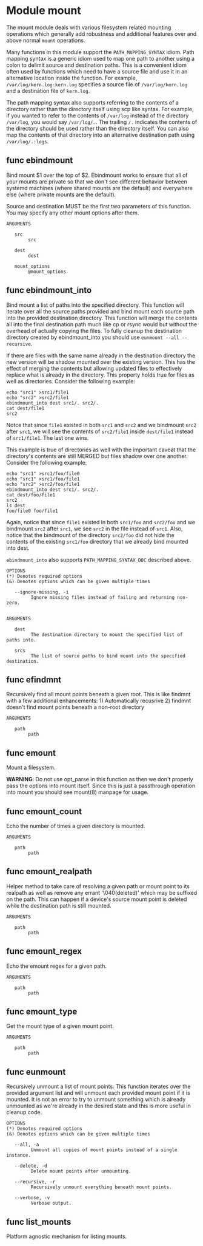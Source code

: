 # Module mount

The mount module deals with various filesystem related mounting operations which generally add robustness and additional
features over and above normal `mount` operations.

Many functions in this module support the `PATH_MAPPING_SYNTAX` idiom. Path mapping syntax is a generic idiom used to
map one path to another using a colon to delimit source and destination paths. This is a convenient idiom often used by
functions which need to have a source file and use it in an alternative location inside the function. For example,
`/var/log/kern.log:kern.log` specifies a source file of `/var/log/kern.log` and a destination file of `kern.log`.

The path mapping syntax also supports referring to the contents of a directory rather than the directory itself using
scp like syntax. For example, if you wanted to refer to the contents of `/var/log` instead of the directory `/var/log`,
you would say `/var/log/.`. The trailing `/.` indicates the contents of the directory should be used rather than the
directory itself. You can also map the contents of that directory into an alternative destination path using
`/var/log/.:logs`.

## func ebindmount

Bind mount $1 over the top of $2.  Ebindmount works to ensure that all of your mounts are private so that we don't see
different behavior between systemd machines (where shared mounts are the default) and everywhere else (where private
mounts are the default).

Source and destination MUST be the first two parameters of this function. You may specify any other mount options after
them.

```Groff
ARGUMENTS

   src
        src

   dest
        dest

   mount_options
        @mount_options
```

## func ebindmount_into

Bind mount a list of paths into the specified directory. This function will iterate over all the source paths provided
and bind mount each source path into the provided destination directory. This function will merge the contents all into
the final destination path much like cp or rsync would but without the overhead of actually copying the files. To fully
cleanup the destination directory created by ebindmount_into you should use `eunmount --all --recursive`.

If there are files with the same name already in the destination directory the new version will be shadow mounted over
the existing version. This has the effect of merging the contents but allowing updated files to effectively replace what
is already in the directory. This property holds true for files as well as directories. Consider the following example:

```shell
echo "src1" >src1/file1
echo "src2" >src2/file1
ebindmount_into dest src1/. src2/.
cat dest/file1
src2
```

Notce that since `file1` existed in both `src1` and `src2` and we bindmount `src2` after `src1`, we will see the contents
of `src2/file1` inside `dest/file1` instead of `src1/file1`. The last one wins.

This example is true of directories as well with the important caveat that the directory's contents are still MERGED but
files shadow over one another. Consider the following example:

```shell
echo "src1" >src1/foo/file0
echo "src1" >src1/foo/file1
echo "src2" >src2/foo/file1
ebindmount_into dest src1/. src2/.
cat dest/foo/file1
src2
ls dest
foo/file0 foo/file1
```

Again, notice that since `file1` existed in both `src1/foo` and `src2/foo` and we bindmount `src2` after `src1`, we see
`src2` in the file instead of `src1`. Also, notice that the bindmount of the directory `src2/foo` did not hide the
contents of the existing `src1/foo` directory that we already bind mounted into dest.

`ebindmount_into` also supports `PATH_MAPPING_SYNTAX_DOC` described above.

```Groff
OPTIONS
(*) Denotes required options
(&) Denotes options which can be given multiple times

   --ignore-missing, -i
         Ignore missing files instead of failing and returning non-zero.


ARGUMENTS

   dest
         The destination directory to mount the specified list of paths into.

   srcs
         The list of source paths to bind mount into the specified destination.
```

## func efindmnt

Recursively find all mount points beneath a given root. This is like findmnt with a few additional enhancements:
    1) Automatically recusrive
    2) findmnt doesn't find mount points beneath a non-root directory

```Groff
ARGUMENTS

   path
        path

```

## func emount

Mount a filesystem.

**WARNING**: Do not use opt_parse in this function as then we don't properly pass the options into mount itself. Since
this is just a passthrough operation into mount you should see mount(8) manpage for usage.

## func emount_count

Echo the number of times a given directory is mounted.

```Groff
ARGUMENTS

   path
        path

```

## func emount_realpath

Helper method to take care of resolving a given path or mount point to its realpath as well as remove any errant
'\040(deleted)' which may be suffixed on the path. This can happen if a device's source mount point is deleted while the
destination path is still mounted.

```Groff
ARGUMENTS

   path
        path

```

## func emount_regex

Echo the emount regex for a given path.

```Groff
ARGUMENTS

   path
        path

```

## func emount_type

Get the mount type of a given mount point.

```Groff
ARGUMENTS

   path
        path

```

## func eunmount

Recursively unmount a list of mount points. This function iterates over the provided argument list and will unmount each
provided mount point if it is mounted. It is not an error to try to unmount something which is already unmounted as
we're already in the desired state and this is more useful in cleanup code.

```Groff
OPTIONS
(*) Denotes required options
(&) Denotes options which can be given multiple times

   --all, -a
         Unmount all copies of mount points instead of a single instance.

   --delete, -d
         Delete mount points after unmounting.

   --recursive, -r
         Recursively unmount everything beneath mount points.

   --verbose, -v
         Verbose output.

```

## func list_mounts

Platform agnostic mechanism for listing mounts.
